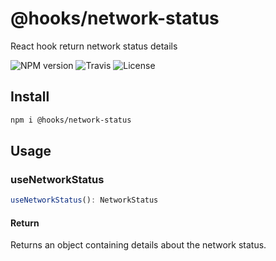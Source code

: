 # @hooks/network-status

React hook return network status details

![NPM version](https://img.shields.io/npm/v/@hooks/network-status?style=flat-square)
![Travis](https://img.shields.io/travis/com/simmo/hooks?style=flat-square)
![License](https://img.shields.io/npm/l/@hooks/network-status?style=flat-square)

## Install

```bash
npm i @hooks/network-status
```

## Usage

### useNetworkStatus

```ts
useNetworkStatus(): NetworkStatus
```

#### Return

Returns an object containing details about the network status.

